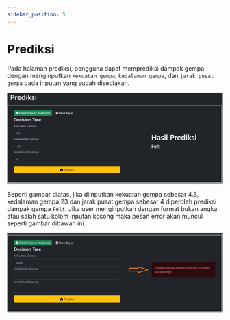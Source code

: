 ```yaml
---
sidebar_position: 5
---
```


# Prediksi

Pada halaman prediksi, pengguna dapat memprediksi dampak gempa dengan menginputkan `kekuatan gempa`, `kedalaman gempa`, dan `jarak pusat gempa` pada inputan yang sudah disediakan.

![Prediksi](../static/img/prediksi.jpg)

Seperti gambar diatas, jika diinputkan kekuatan gempa sebesar 4.3, kedalaman gempa 23 dan jarak pusat gempa sebesar 4 diperoleh prediksi dampak gempa `Felt`. Jika user menginputkan dengan format bukan angka atau salah satu kolom inputan kosong maka pesan error akan muncul seperti gambar dibawah ini.

![error](../static/img/errorInput.jpg)